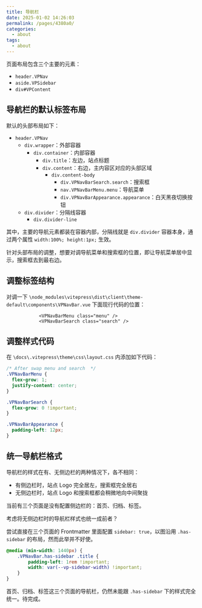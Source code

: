 ```yaml
---
title: 导航栏
date: 2025-01-02 14:26:03
permalink: /pages/4380a0/
categories: 
  - about
tags: 
  - about
---
```


页面布局包含三个主要的元素：

- `header.VPNav`
- `aside.VPSidebar`
- `div#VPContent`

## 导航栏的默认标签布局

默认的头部布局如下：

- `header.VPNav`
  - `div.wrapper`：外部容器
    - `div.container`：内部容器
      - `div.title`：左边，站点标题
      - `div.content`：右边，主内容区对应的头部区域
        - `div.content-body`
          - `div.VPNavBarSearch.search`：搜索框
          - `nav.VPNavBarMenu.menu`：导航菜单
          - `div.VPNavBarAppearance.appearance`：白天黑夜切换按钮
  - `div.divider`：分隔线容器
    - `div.divider-line`

其中，主要的导航元素都装在容器内部，分隔线就是 `div.divider` 容器本身，通过两个属性 `width:100%; height:1px;` 生效。

针对头部布局的调整，想要对调导航菜单和搜索框的位置，即让导航菜单居中显示，搜索框去到最右边。

## 调整标签结构

对调一下 `\node_modules\vitepress\dist\client\theme-default\components\VPNavBar.vue` 下面现行代码的位置：

```vue
            <VPNavBarMenu class="menu" />
            <VPNavBarSearch class="search" />
```

## 调整样式代码

在 `\docs\.vitepress\theme\css\layout.css` 内添加如下代码：

```css
/* After swap menu and search  */
.VPNavBarMenu {
  flex-grow: 1;
  justify-content: center;
}

.VPNavBarSearch {
  flex-grow: 0 !important;
}

.VPNavBarAppearance {
  padding-left: 12px;
}
```

## 统一导航栏格式

导航栏的样式在有、无侧边栏的两种情况下，各不相同：

- 有侧边栏时，站点 Logo 完全居左，搜索框完全居右
- 无侧边栏时，站点 Logo 和搜索框都会稍微地向中间聚拢

当前有三个页面是没有配置侧边栏的：首页、归档、标签。

考虑将无侧边栏时的导航栏样式也统一成前者？

尝试直接在三个页面的 Frontmatter 里面配置 `sidebar: true`，以图沿用 `.has-sidebar` 的布局，然而此举并不好使。

```css
@media (min-width: 1440px) {
    .VPNavBar.has-sidebar .title {
        padding-left: 1rem !important;
        width: var(--vp-sidebar-width) !important;
    }
}
```

首页、归档、标签这三个页面的导航栏，仍然未能跟 `.has-sidebar` 下的样式完全统一。待完成。
